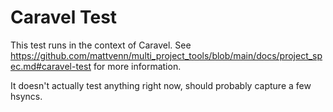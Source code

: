 # Caravel Test

This test runs in the context of Caravel. See https://github.com/mattvenn/multi_project_tools/blob/main/docs/project_spec.md#caravel-test
for more information.

It doesn't actually test anything right now, should probably capture a few hsyncs.

